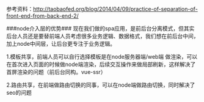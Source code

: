 参考资料：http://taobaofed.org/blog/2014/04/09/practice-of-separation-of-front-end-from-back-end-2/

###node介入层的优势###
现在我们做的spa应用，是前后台分离模式，但其实后台人员还是要替前端人员考虑很多业务逻辑、数据格式，我们想在前后台中间，加上node中间层，让后台更专注于业务逻辑。

1.模板共享，前端人员可以自行选择模板是在node服务器端/web端 做渲染，可以在首次进入页面的时候做node端渲染，后续交互操作来做局部刷新，这样解决了首屏渲染的问题（前后台同构。vue-ssr）

2.路由共享，在前端做路由切换的同事，可以在node端做路由切换，同时解决了seo的问题
